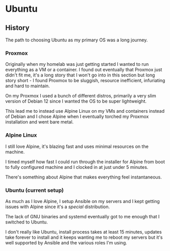 # Ubuntu

## History

The path to choosing Ubuntu as my primary OS was a long journey.

### Proxmox

Originally when my homelab was just getting started I wanted to run everything as a VM or a container.
I found out eventually that Proxmox just didn't fit me, it's a long story that I won't go into in this section but long story short - I found Proxmox to be sluggish, resource inefficient, infuriating and hard to maintain.

On my Proxmox I used a bunch of different distros, primarily a very slim version of Debian 12 since I wanted the OS to be super lightweight.

This lead me to instead use Alpine Linux on my VMs and containers instead of Debian and I chose Alpine when I eventually torched my Proxmox installation and went bare metal.

### Alpine Linux

I still love Alpine, it's blazing fast and uses minimal resources on the machine.

I timed myself how fast I could run through the installer for Alpine from boot to fully configured machine and I clocked in at just under 5 minutes. 

There's something about Alpine that makes everything feel instantaneous.

### Ubuntu (current setup)

As much as I love Alpine, I setup Ansible on my servers and I kept getting issues with Alpine since it's a _special_ distribution.

The lack of GNU binaries and systemd eventually got to me enough that I switched to Ubuntu.

I don't really like Ubuntu, install process takes at least 15 minutes, updates take forever to install and it keeps wanting me to reboot my servers but it's well supported by Ansible and the various roles I'm using.

